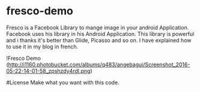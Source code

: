 # fresco-demo
Fresco is a Facebook Library to mange image in your android Application. Facebook uses his library in his Android Application. This library is powerful and i thanks it's better than Glide, Picasso and so on. I have explained how to use it in my blog in french.  

!Fresco Demo (http://i1160.photobucket.com/albums/q483/angebagui/Screenshot_2016-05-22-14-01-58_zpshzdy4rdl.png)

#License 
Make what you want with this code. 
